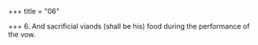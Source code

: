 +++
title = "06"

+++
6. And sacrificial viands (shall be his) food during the performance of the vow.
